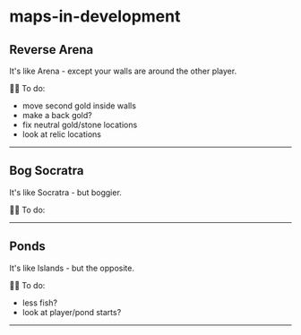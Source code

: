 # maps-in-development

## Reverse Arena
It's like Arena - except your walls are around the other player.

👨‍🔧 To do: 
* move second gold inside walls
* make a back gold?
* fix neutral gold/stone locations
* look at relic locations

---

## Bog Socratra
It's like Socratra - but boggier.

👨‍🔧 To do: 

----

## Ponds
It's like Islands - but the opposite. 

👨‍🔧 To do: 
* less fish?
* look at player/pond starts? 

---